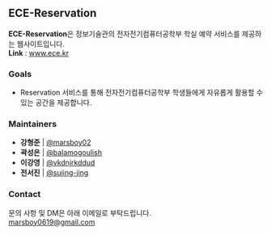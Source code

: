 ## ECE-Reservation

**ECE-Reservation**은 정보기술관의 전자전기컴퓨터공학부 학실 예약 서비스를 제공하는 웹사이트입니다. <br>
**Link** : www.ece.kr

### Goals

- Reservation 서비스를 통해 전자전기컴퓨터공학부 학생들에게 자유롭게 활용할 수 있는 공간을 제공합니다.

### Maintainers

- **강형준** | [@marsboy02](https://github.com/marsboy02) 
- **곽성은** | [@balamogoulish](https://github.com/balamogoulish)
- **이강영** | [@vkdnjrkddud](https://github.com/vkdnjrkddud)
- **전서진** | [@sujing-jing](https://github.com/sujing-jing)

### Contact

문의 사항 및 DM은 아래 이메일로 부탁드립니다. <br>
marsboy0619@gmail.com
